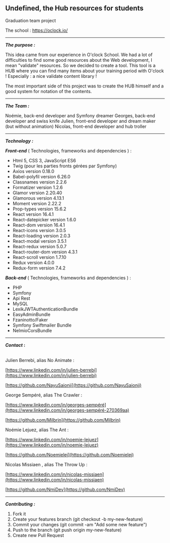 ## Undefined, the Hub resources for students

Graduation team project 

The school : https://oclock.io/ 


---

**_The purpose :_**



This idea came from our experience in O'clock School. We had a lot of difficulties to find some good resources about the Web development, I mean "validate" resources. So we decided to create a tool. This tool is a HUB where you can find many items about your training period with O'clock ! Especially : a nice validate content library ! 
 
The most important side of this project was to create the HUB himself and a good system for notation of the contents. 

---
 
**_The Team :_**






 
Noémie, back-end developer and Symfony dreamer
Georges, back-end developer and swiss knife 
Julien, front-end developer and dream maker (but without animation) 
Nicolas, front-end developer and hub troller

---
 
**_Technology :_**






 
**_Front-end_** ( Technologies, frameworks and dependencies ) : 



*   Html 5, CSS 3, JavaScript ES6
*   Twig (pour les parties fronts gérées par Symfony)
*   Axios version 0.18.0
*   Babel-polyfil version 6.26.0
*   Classnames version 2.2.6
*   Formatizer version 1.2.6
*   Glamor version 2.20.40
*   Glamorous version 4.13.1
*   Moment version 2.22.2
*   Prop-types version 15.6.2
*   React version 16.4.1
*   React-datepicker version 1.6.0
*   React-dom version 16.4.1
*   React-icons version 3.0.5
*   React-loading version 2.0.3
*   React-modal  version 3.5.1
*   React-redux version 5.0.7
*   React-router-dom version 4.3.1
*   React-scroll version 1.7.10
*   Redux version 4.0.0
*   Redux-form version 7.4.2

**_Back-end_** ( Technologies, frameworks and dependencies ) : 



*   PHP
*   Symfony
*   Api Rest
*   MySQL
*   LexikJWTAuthenticationBundle
*   EasyAdminBundle
*   Fzaninotto/Faker
*   Symfony Swiftmailer Bundle
*   NelmioCorsBundle 

---
 
**_Contact_ :**






 \
Julien Berrebi, alias No Animate : 

[https://www.linkedin.com/in/julien-berrebi](https://www.linkedin.com/in/julien-berrebi)

[https://github.com/NayuSaionji](https://github.com/NayuSaionji)

George Sempéré, alias The Crawler : 

[https://www.linkedin.com/in/georges-sempéré](https://www.linkedin.com/in/georges-sempéré-270369aa)

[https://github.com/Milbrin](https://github.com/Milbrin)

Noémie Lejuez, alias The Ant : 

[https://www.linkedin.com/in/noemie-lejuez](https://www.linkedin.com/in/noemie-lejuez)

[https://github.com/Noemielej](https://github.com/Noemielej)

Nicolas Missiaen , alias The Throw Up :

[https://www.linkedin.com/in/nicolas-missiaen](https://www.linkedin.com/in/nicolas-missiaen)

[https://github.com/NmiDev](https://github.com/NmiDev)

---
**_Contributing :_**




1.  Fork it
1.  Create your features branch (git checkout -b my-new-feature)
1.  Commit your changes (git commit -am "Add some new feature")
1.  Push to the branch (git push origin my-new-feature)
1.  Create new Pull Request
